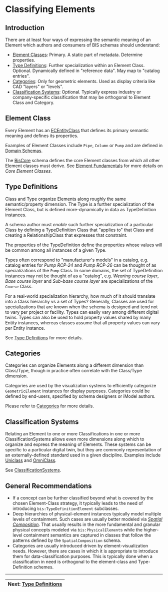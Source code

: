 # Classifying Elements

## Introduction

There are at least four ways of expressing the semantic meaning of an Element which authors and consumers of BIS schemas should understand:

- [Element Classes](#element-class): Primary. A static part of metadata. Determine properties.
- [Type Definitions](#type-definitions): Further specialization within an Element Class. Optional. Dynamically defined in "reference data". May map to "catalog entries".
- [Categories](#categories): Only for geometric elements. Used as display criteria like CAD "layers" or "levels".
- [Classification Systems](#classification-systems): Optional. Typically express industry or company-specific classification that may be orthogonal to Element Class and Category.

## Element Class

Every Element has an [ECEntityClass](../../ec/ec-entity-class.md) that defines its primary semantic meaning and defines its properties.

Examples of Element Classes include `Pipe`, `Column` or `Pump` and are defined in [Domain Schemas](../../domains/index.md).

The [BisCore](../../domains/biscore.ecschema.md) schema defines the core Element classes from which all other Element classes must derive. See [Element Fundamentals](./element-fundamentals.md#core-element-classes) for more details on _Core Element Classes_.

## Type Definitions

Class and Type organize Elements along roughly the same semantic/property dimension. The Type is a further specialization of the Element Class, but is defined more-dynamically in data as TypeDefinition instances.

A schema author must _enable_ such further specialization of a particular Class by defining a TypeDefinition Class that "applies to" that Class and creating a RelationshipClass that expresses that constraint.

The properties of the TypeDefinition define the properties whose values will be common among all instances of a given Type.

Types often correspond to "manufacturer's models" in a catalog, e.g. catalog entries for _Pump RCP-24_ and _Pump RCP-26_ can be thought of as specializations of the `Pump` Class. In some domains, the set of TypeDefinition instances may not be thought of as a "catalog", e.g. _Wearing course layer_, _Base course layer_ and _Sub-base course layer_ are specializations of the `Course` Class.

For a real-world specialization hierarchy, how much of it should translate into a Class hierarchy vs a set of Types? Generally, Classes are used for specializations that are known when the schema is designed and tend not to vary per project or facility. Types can easily vary among different digital twins. Types can also be used to hold property values shared by many Entity instances, whereas classes assume that all property values can vary per Entity instance.

See [Type Definitions](./type-definitions.md) for more details.

## Categories

Categories can organize Elements along a different dimension than Class/Type, though in practice often correlate with the Class/Type dimension.

Categories are used by the visualization systems to efficiently categorize `GeometricElement` instances for display purposes. Categories could be defined by end-users, specified by schema designers or iModel authors.

Please refer to [Categories](./categories.md) for more details.

## Classification Systems

Relating an Element to one or more Classifications in one or more ClassificationSystems allows even more dimensions along which to organize and express the meaning of Elements. These systems can be specific to a particular digital twin, but they are commonly representation of an externally-defined standard used in a given discipline. Examples include [Uniclass](https://www.thenbs.com/our-tools/uniclass) and [OmniClass](https://www.csiresources.org/standards/omniclass).

See [ClassificationSystems](../../domains/classificationsystems.ecschema.md/).

## General Recommendations

- If a concept can be further classified beyond what is covered by the chosen Element-Class strategy, it typically leads to the need of introducing `bis:TypeDefinitionElement` subclasses.
- Deep hierarchies of physical-element instances typically model multiple levels of containment. Such cases are usually better modeled via [_Spatial Composition_](./../data-organization/spatial-composition.md). That usually results in the more fundamental and granular physical concepts modeled via `bis:PhysicalElement`s while the higher-level containment semantics are captured in classes that follow the patterns defined by the `SpatialComposition` schema.
- Categories are usually introduced driven by element-visualization needs. However, there are cases in which it is appropriate to introduce them for data-classification purposes. This is typically done when a classification in need is orthogonal to the element-class and Type-Definition schemes.

---

| Next: [Type Definitions](./type-definitions.md)
|:---
